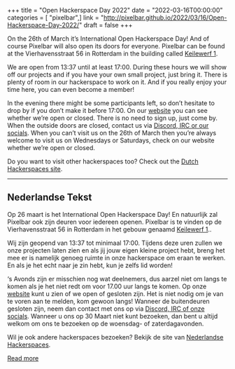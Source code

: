 +++
title = "Open Hackerspace Day 2022"
date = "2022-03-16T00:00:00"
categories = [ "pixelbar",]
link = "http://pixelbar.github.io/2022/03/16/Open-Hackerspace-Day-2022/"
draft = false
+++

<p>On the 26th of March it’s International Open Hackerspace Day! And of course Pixelbar will also open its doors for everyone. Pixelbar can be found at the Vierhavensstraat 56 in Rotterdam in the building called <a href="https://pixelbar.nl/contact/">Keilewerf 1</a>.</p>

<p>We are open from 13:37 until at least 17:00. During these hours we will show off our projects and if you have your own small project, just bring it. There is plenty of room in our hackerspace to work on it. And if you really enjoy your time here, you can even become a member!</p>

<p>In the evening there might be some participants left, so don’t hesitate to drop by if you don’t make it before 17:00. On our <a href="https://www.pixelbar.nl/">website</a> you can see whether we’re open or closed. There is no need to sign up, just come by. When the outside doors are closed, contact us via <a href="https://pixelbar.nl/contact/">Discord, IRC or our socials</a>. When you can’t visit us on the 26th of March then you’re always welcome to visit us on Wednesdays or Saturdays, check on our website whether we’re open or closed.</p>

<p>Do you want to visit other hackerspaces too? Check out the <a href="https://hackerspaces.nl/">Dutch Hackerspaces site</a>.</p>

<hr />
<h2>Nederlandse Tekst</h2>

<p>Op 26 maart is het International Open Hackerspace Day! En natuurlijk zal Pixelbar ook zijn deuren voor iedereen openen. Pixelbar is te vinden op de Vierhavensstraat 56 in Rotterdam in het gebouw genaamd <a href="https://pixelbar.nl/contact/">Keilewerf 1</a>..</p>

<p>Wij zijn geopend van 13:37 tot minimaal 17:00. Tijdens deze uren zullen we onze projecten laten zien en als jij jouw eigen kleine project hebt, breng het mee er is namelijk genoeg ruimte in onze hackerspace om eraan te werken. En als je het echt naar je zin hebt, kun je zelfs lid worden!</p>

<p>‘s Avonds zijn er misschien nog wat deelnemers, dus aarzel niet om langs te komen als je het niet redt om voor 17.00 uur langs te komen. Op onze <a href="https://www.pixelbar.nl/">website</a> kunt u zien of we open of gesloten zijn. Het is niet nodig om je van te voren aan te melden, kom gewoon langs! Wanneer de buitendeuren gesloten zijn, neem dan contact met ons op via <a href="https://pixelbar.nl/contact/">Discord, IRC of onze  socials</a>.  Wanneer u ons op 30 Maart niet kunt bezoeken, dan bent u altijd welkom om ons te bezoeken op de woensdag- of zaterdagavonden.</p>

<p>Wil je ook andere hackerspaces bezoeken? Bekijk de site van <a href="https://hackerspaces.nl/">Nederlandse Hackerspaces</a>.</p>

[Read more](http://pixelbar.github.io/2022/03/16/Open-Hackerspace-Day-2022/)